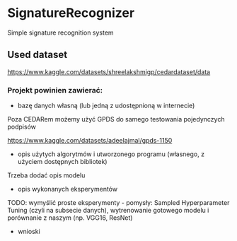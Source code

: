 # SignatureRecognizer
Simple signature recognition system

## Used dataset
https://www.kaggle.com/datasets/shreelakshmigp/cedardataset/data

### Projekt powinien zawierać: 
- bazę danych własną (lub  jedną z udostępnioną w internecie) 

Poza CEDARem możemy użyć GPDS do samego testowania pojedynczych podpisów

https://www.kaggle.com/datasets/adeelajmal/gpds-1150
- opis użytych algorytmów i utworzonego programu (własnego, z użyciem dostępnych bibliotek) 

Trzeba dodać opis modelu

- opis wykonanych eksperymentów  

TODO: wymyślić proste eksperymenty - pomysły: Sampled Hyperparameter Tuning (czyli na subsecie danych), wytrenowanie gotowego modelu i porównanie z naszym (np. VGG16, ResNet)

- wnioski 
